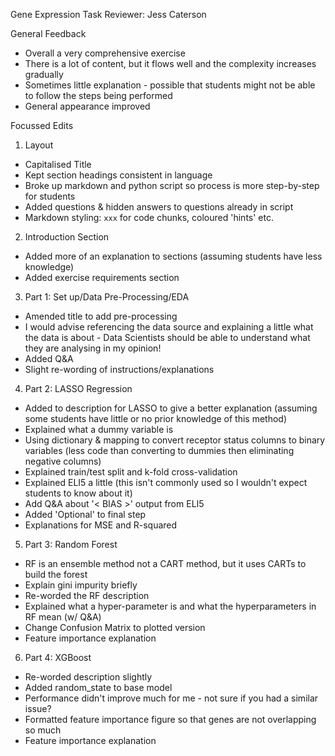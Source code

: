 Gene Expression Task
Reviewer: Jess Caterson

General Feedback
- Overall a very comprehensive exercise
- There is a lot of content, but it flows well and the complexity increases gradually
- Sometimes little explanation - possible that students might not be able to follow the steps being performed
- General appearance improved

Focussed Edits

1. Layout
- Capitalised Title
- Kept section headings consistent in language
- Broke up markdown and python script so process is more step-by-step for students
- Added questions & hidden answers to questions already in script
- Markdown styling: `xxx` for code chunks, coloured 'hints' etc.

2. Introduction Section
- Added more of an explanation to sections (assuming students have less knowledge)
- Added exercise requirements section

3. Part 1: Set up/Data Pre-Processing/EDA
- Amended title to add pre-processing
- I would advise referencing the data source and explaining a little what the data is about - Data Scientists should be able to understand what they are analysing in my opinion!
- Added Q&A
- Slight re-wording of instructions/explanations

4. Part 2: LASSO Regression
- Added to description for LASSO to give a better explanation (assuming some students have little or no prior knowledge of this method)
- Explained what a dummy variable is
- Using dictionary & mapping to convert receptor status columns to binary variables (less code than converting to dummies then eliminating negative columns)
- Explained train/test split and k-fold cross-validation
- Explained ELI5 a little (this isn't commonly used so I wouldn't expect students to know about it)
- Add Q&A about '< BIAS >' output from ELI5
- Added 'Optional' to final step
- Explanations for MSE and R-squared

5. Part 3: Random Forest
- RF is an ensemble method not a CART method, but it uses CARTs to build the forest
- Explain gini impurity briefly
- Re-worded the RF description
- Explained what a hyper-parameter is and what the hyperparameters in RF mean (w/ Q&A)
- Change Confusion Matrix to plotted version
- Feature importance explanation

6. Part 4: XGBoost
- Re-worded description slightly
- Added random_state to base model 
- Performance didn't improve much for me - not sure if you had a similar issue?
- Formatted feature importance figure so that genes are not overlapping so much
- Feature importance explanation



